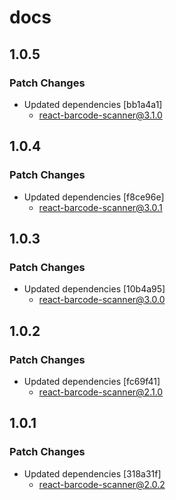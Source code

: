 # docs

## 1.0.5

### Patch Changes

- Updated dependencies [bb1a4a1]
  - react-barcode-scanner@3.1.0

## 1.0.4

### Patch Changes

- Updated dependencies [f8ce96e]
  - react-barcode-scanner@3.0.1

## 1.0.3

### Patch Changes

- Updated dependencies [10b4a95]
  - react-barcode-scanner@3.0.0

## 1.0.2

### Patch Changes

- Updated dependencies [fc69f41]
  - react-barcode-scanner@2.1.0

## 1.0.1

### Patch Changes

- Updated dependencies [318a31f]
  - react-barcode-scanner@2.0.2

